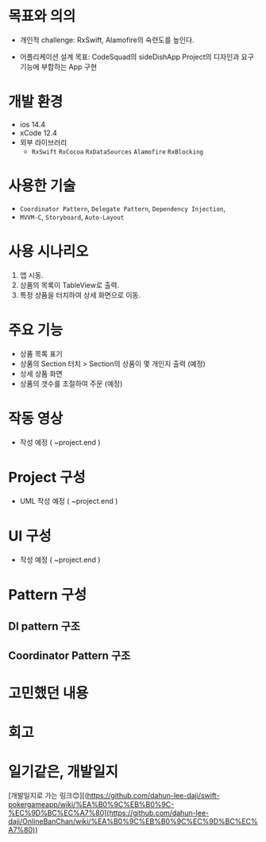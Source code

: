 
# 목표와 의의
- 개인적 challenge: RxSwift, Alamofire의 숙련도를 높인다.
   
- 어플리케이션 설계 목표: CodeSquad의 sideDishApp Project의 디자인과 요구 기능에 부합하는 App 구현
   
# 개발 환경
- ios 14.4
- xCode 12.4
- 외부 라이브러리
  - `RxSwift` `RxCocoa` `RxDataSources` `Alamofire` `RxBlocking`

# 사용한 기술
-  `Coordinator Pattern`, `Delegate Pattern`, `Dependency Injection`, 
-  `MVVM-C`, `Storyboard`, `Auto-Layout` 

# 사용 시나리오
1. 앱 시동.
2. 상품의 목록이 TableView로 출력.
3. 특정 상품을 터치하여 상세 화면으로 이동.

# 주요 기능
- 상품 목록 표기
- 상품의 Section 터치 > Section의 상품이 몇 개인지 출력 (예정)
- 상세 상품 화면
- 상품의 갯수를 조절하여 주문 (예정)

# 작동 영상
- 작성 예정 ( ~project.end )

# Project 구성
- UML 작성 예정 ( ~project.end )

# UI 구성
- 작성 예정 ( ~project.end )

# Pattern 구성
## DI pattern 구조

## Coordinator Pattern 구조



# 고민했던 내용


# 회고

# 일기같은, 개발일지
[개발일지로 가는 링크😊][(https://github.com/dahun-lee-daji/swift-pokergameapp/wiki/%EA%B0%9C%EB%B0%9C-%EC%9D%BC%EC%A7%80](https://github.com/dahun-lee-daji/OnlineBanChan/wiki/%EA%B0%9C%EB%B0%9C%EC%9D%BC%EC%A7%80))


